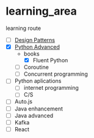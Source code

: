 # learning_area

learning route

* [ ] [Design Patterns](https://github.com/farabbit/DesignPatterns)
* [x] [Python Advanced](/python/pythonAdvanced.md)
  * books
    * [x] Fluent Python
  * [ ] Coroutine
  * [ ] Concurrent programming
* [ ] Python aplications
  * [ ] internet programming
  * [ ] C/S
* [ ] Auto.js
* [ ] Java enhancement
* [ ] Java advanced
* [ ] Kafka
* [ ] React
